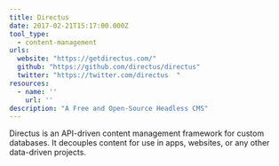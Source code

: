 ```yaml
---
title: Directus
date: 2017-02-21T15:17:00.000Z
tool_type:
  - content-management
urls:
  website: "https://getdirectus.com/"
  github: "https://github.com/directus/directus"
  twitter: "https://twitter.com/directus  "
resources:
  - name: ''
    url: ''
description: "A Free and Open-Source Headless CMS"
---
```

Directus is an API-driven content management framework for custom databases. It decouples content for use in apps, websites, or any other data-driven projects.
